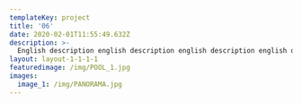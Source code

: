 ```yaml
---
templateKey: project
title: '06'
date: 2020-02-01T11:55:49.632Z
description: >-
  English description english description english description english description english description english description english description english description english description english description english description english description english description english description english description english description english description english description english description english description english description english description english description english description english description english description english description english description english description english description english description english description english description english description english description english description english description english description english description english description english description english description english description 
layout: layout-1-1-1-1
featuredimage: /img/POOL_1.jpg
images:
  image_1: /img/PANORAMA.jpg
---
```


